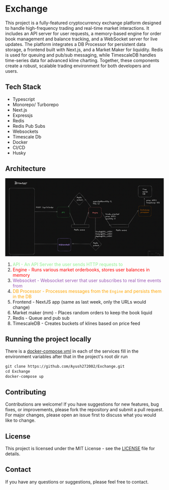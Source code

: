 # Exchange

This project is a fully-featured cryptocurrency exchange platform designed to handle high-frequency trading and real-time market interactions. It includes an API server for user requests, a memory-based engine for order book management and balance tracking, and a WebSocket server for live updates. The platform integrates a DB Processor for persistent data storage, a frontend built with Next.js, and a Market Maker for liquidity. Redis is used for queuing and pub/sub messaging, while TimescaleDB handles time-series data for advanced kline charting. Together, these components create a robust, scalable trading environment for both developers and users.

## Tech Stack
- Typescript
- Monorepo/ Turborepo
- Next.js 
- Expressjs
- Redis
- Redis Pub Subs
- Websockets
- Timescale Db
- Docker
- CI/CD
- Husky

## Architecture

![workflow](images/workflow.png)

1. <span style="color: lightgreen;">API - An API Server the user sends HTTP requests to</span>
2. <span style="color: red;">Engine - Runs various market orderbooks, stores user balances in memory</span>
3. <span style="color: #9B59B6;">Websocket - Websocket server that user subscribes to real time events from</span>
4. <span style="color: orange;">DB Processor - Processes messages from the `Engine` and persists them in the DB</span>
5. Frontend - NextJS app (same as last week, only the URLs would change)
6. Market maker (mm) - Places random orders to keep the book liquid
7. Redis - Queue and pub sub
8. TimescaleDB - Creates buckets of klines based on price feed

## Running the project locally

There is a [docker-compose.yml](./docker-compose.yml) in each of the services fill in the environment variables after that in the project's root dir run

```shell
git clone https://github.com/Ayush272002/Exchange.git
cd Exchange
docker-compose up
```

## Contributing

Contributions are welcome! If you have suggestions for new features, bug fixes, or improvements, please fork the repository and submit a pull request. For major changes, please open an issue first to discuss what you would like to change.

## License

This project is licensed under the MIT License - see the [LICENSE](LICENSE) file for details.

## Contact

If you have any questions or suggestions, please feel free to contact.